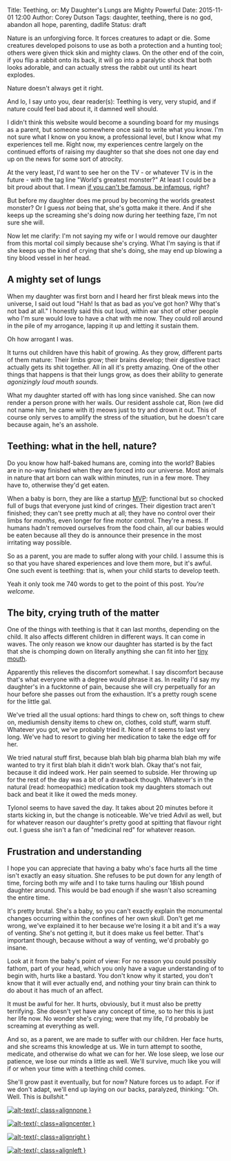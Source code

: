 Title: Teething, or: My Daughter's Lungs are Mighty Powerful
Date: 2015-11-01 12:00
Author: Corey Dutson
Tags: daughter, teething, there is no god, abandon all hope, parenting, dadlife
Status: draft

Nature is an unforgiving force. It forces creatures to adapt or die. Some creatures developed poisons to use as both a protection and a hunting tool; others were given thick skin and mighty claws. On the other end of the coin, if you flip a rabbit onto its back, it will go into a paralytic shock that both looks adorable, and can actually stress the rabbit out until its heart explodes.

Nature doesn't always get it right. 

And lo, I say unto you, dear reader(s): Teething is very, very stupid, and if nature could feel bad about it, it damned well should.

<!-- PELICAN_END_SUMMARY -->

I didn't think this website would become a sounding board for my musings as a parent, but someone somewhere once said to write what you know. I'm not sure what I know on you know, a professional level, but I know what my experiences tell me. Right now, my experiences centre largely on the continued efforts of raising my daughter so that she does not one day end up on the news for some sort of atrocity.

At the very least, I'd want to see her on the TV - or whatever TV is in the future - with the tag line "World's greatest monster?" At least I could be a bit proud about that. I mean [if you can't be famous, be infamous](http://www.imdb.com/title/tt0299658/taglines), right?

But before my daughter does me proud by becoming the worlds greatest monster? Or I guess _not_ being that, she's gotta make it there. And if she keeps up the screaming she's doing now during her teething faze, I'm not sure she will.

Now let me clarify: I'm not saying my wife or I would remove our daughter from this mortal coil simply because she's crying. What I'm saying is that if she keeps up the kind of crying that she's doing, she may end up blowing a tiny blood vessel in her head.

## A mighty set of lungs

When my daughter was first born and I heard her first bleak mews into the universe, I said out loud "Hah! Is that as bad as you've got hon? Why that's not bad at all." I honestly said this out loud, within ear shot of other people who I'm sure would love to have a chat with me now. They could roll around in the pile of my arrogance, lapping it up and letting it sustain them.

Oh how arrogant I was.

It turns out children have this habit of growing. As they grow, different parts of them mature: Their limbs grow; their brains develop; their digestive tract actually gets its shit together. All in all it's pretty amazing. One of the other things that happens is that their lungs grow, as does their ability to generate _agonizingly loud mouth sounds._

What my daughter started off with has long since vanished. She can now render a person prone with her wails. Our resident asshole cat, Rion (we did not name him, he came with it) meows just to try and drown it out. This of course only serves to amplify the stress of the situation, but he doesn't care because again, he's an asshole.

## Teething: what in the hell, nature?

Do you know how half-baked humans are, coming into the world? Babies are in no-way finished when they are forced into our universe. Most animals in nature that art born can walk within minutes, run in a few more. They have to, otherwise they'd get eaten.

When a baby is born, they are like a startup [MVP](): functional but so chocked full of bugs that everyone just kind of cringes. Their digestion tract aren't finished; they can't see pretty much at all; they have no control over their limbs for _months_, even longer for fine motor control. They're a mess. If humans hadn't removed ourselves from the food chain, all our babies would be eaten because all they do is announce their presence in the most irritating way possible.

So as a parent, you are made to suffer along with your child. I assume this is so that you have shared experiences and love them more, but it's awful. One such event is teething: that is, when your child starts to develop teeth.

Yeah it only took me 740 words to get to the point of this post. _You're welcome._

## The bity, crying truth of the matter

One of the things with teething is that it can last months, depending on the child. It also affects different children in different ways. It can come in waves. The only reason we know our daughter has started is by the fact that she is chomping down on literally anything she can fit into her [tiny mouth](https://www.youtube.com/watch?v=Gj4-E5Hs3Kc).

Apparently this relieves the discomfort somewhat. I say discomfort because that's what everyone with a degree would phrase it as. In reality I'd say my daughter's in a fucktonne of pain, because she will cry perpetually for an hour before she passes out from the exhaustion. It's a pretty rough scene for the little gal.

We've tried all the usual options: hard things to chew on, soft things to chew on, mediumish density items to chew on, clothes, cold stuff, warm stuff. Whatever you got, we've probably tried it. None of it seems to last very long. We've had to resort to giving her medication to take the edge off for her.

We tried natural stuff first, because blah blah big pharma blah blah my wife wanted to try it first blah blah it didn't work blah. Okay that's not fair, because it did indeed work. Her pain seemed to subside. Her throwing up for the rest of the day was a bit of a drawback though. Whatever's in the natural (read: homeopathic) medication took my daughters stomach out back and beat it like it owed the meds money.

Tylonol seems to have saved the day. It takes about 20 minutes before it starts kicking in, but the change is noticeable. We've tried Advil as well, but for whatever reason our daughter's pretty good at spitting that flavour right out. I guess she isn't a fan of "medicinal red" for whatever reason.

## Frustration and understanding

I hope you can appreciate that having a baby who's face hurts all the time isn't exactly an easy situation. She refuses to be put down for any length of time, forcing both my wife and I to take turns hauling our 18ish pound daughter around. This would be bad enough if she wasn't also screaming the entire time.

It's pretty brutal. She's a baby, so you can't exactly explain the monumental changes occurring within the confines of her own skull. Don't get me wrong, we've explained it to her because we're losing it a bit and it's a way of venting. She's not getting it, but it does make us feel better. That's important though, because without a way of venting, we'd probably go insane.

Look at it from the baby's point of view: For no reason you could possibly fathom, part of your head, which you only have a vague understanding of to begin with, hurts like a bastard. You don't know why it started, you don't know that it will ever actually end, and nothing your tiny brain can think to do about it has much of an affect. 

It must be awful for her. It hurts, obviously, but it must also be pretty terrifying. She doesn't yet have any concept of time, so to her this is just her life now. No wonder she's crying; were that my life, I'd probably be screaming at everything as well.

And so, as a parent, we are made to suffer with our children. Her face hurts, and she screams this knowledge at us. We in turn attempt to soothe, medicate, and otherwise do what we can for her. We lose sleep, we lose our patience, we lose our minds a little as well. We'll survive, much like you will if or when your time with a teething child comes.

She'll grow past it eventually, but for now? Nature forces us to adapt. For if we don't adapt, we'll end up laying on our backs, paralyzed, thinking: "Oh. Well. This is _bullshit._"

<!-- no image align, but still want cbox to fire -->
[![alt-text](url/to/image.jpg){: class=alignnone }](url/to/image.jpg)

<!-- align image center -->
[![alt-text](url/to/image.jpg){: class=aligncenter }](url/to/image.jpg)

<!-- align image right -->
[![alt-text](url/to/image.jpg){: class=alignright }](url/to/image.jpg)

<!-- align image left -->
[![alt-text](url/to/image.jpg){: class=alignleft }](url/to/image.jpg)
# 